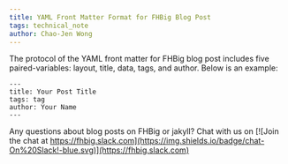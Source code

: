 ```yaml
---
title: YAML Front Matter Format for FHBig Blog Post
tags: technical_note
author: Chao-Jen Wong
---
```


The protocol of the YAML front matter for FHBig blog post includes five paired-variables: layout, title, data, tags, and author. Below is an example:
```
---
title: Your Post Title
tags: tag
author: Your Name
---
```

Any questions about blog posts on FHBig or jakyll? Chat with us on [![Join the chat at https://fhbig.slack.com](https://img.shields.io/badge/chat-On%20Slack!-blue.svg)](https://fhbig.slack.com)
